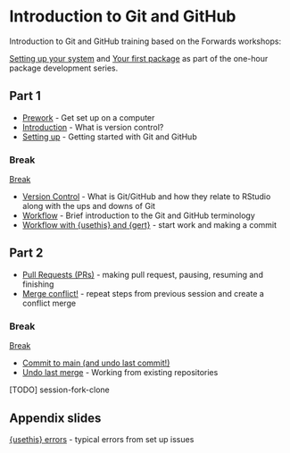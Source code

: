 
<!-- README.md is generated from README.Rmd. Please edit that file -->

# Introduction to Git and GitHub

<!-- badges: start -->
<!-- badges: end -->

Introduction to Git and GitHub training based on the Forwards workshops:

[Setting up your system](http://bit.ly/pkg-dev-2) and [Your first
package](http://bit.ly/pkg-dev-3) as part of the one-hour package
development series.

## Part 1

- [Prework](https://nhs-r-community.github.io/intro-git-github/session-prework.html#/title-slide) -
  Get set up on a computer  
- [Introduction](https://nhs-r-community.github.io/intro-git-github/session-intro.html#/title-slide) -
  What is version control?  
- [Setting
  up](https://nhs-r-community.github.io/intro-git-github/session-setup.html#/title-slide) -
  Getting started with Git and GitHub

### Break

[Break](https://nhs-r-community.github.io/intro-git-github/session-break-slide.html#/title-slide)

- [Version
  Control](https://nhs-r-community.github.io/intro-git-github/session-version-control.html#/title-slide) -
  What is Git/GitHub and how they relate to RStudio along with the ups
  and downs of Git  
- [Workflow](https://nhs-r-community.github.io/intro-git-github/session-version-workflow.html#/title-slide) -
  Brief introduction to the Git and GitHub terminology  
- [Workflow with {usethis} and
  {gert}](https://nhs-r-community.github.io/intro-git-github/session-usethis-gert.html#/title-slide) -
  start work and making a commit

## Part 2

- [Pull Requests
  (PRs)](https://nhs-r-community.github.io/intro-git-github/session-pull-requests.html#/title-slide) -
  making pull request, pausing, resuming and finishing  
- [Merge
  conflict!](https://nhs-r-community.github.io/intro-git-github/session-conflict.html#/title-slide) -
  repeat steps from previous session and create a conflict merge

### Break

[Break](https://nhs-r-community.github.io/intro-git-github/session-break-slide.html#/title-slide)

- [Commit to main (and undo last
  commit!)](https://intro-git-github.nhsrcommunity.com/session-commit-main.html#/title-slide)
- [Undo last
  merge](https://intro-git-github.nhsrcommunity.com/session-undo-commit.html#/title-slide) -
  Working from existing repositories

\[TODO\] session-fork-clone

## Appendix slides

[{usethis}
errors](https://nhs-r-community.github.io/intro-git-github/session-usethis-errors.html#/title-slide) -
typical errors from set up issues
